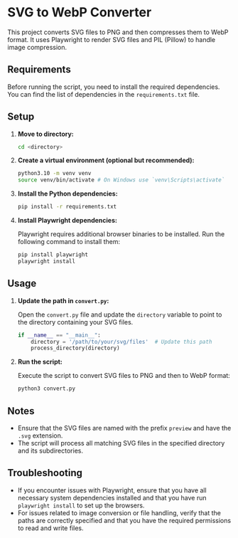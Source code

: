 # SVG to WebP Converter

This project converts SVG files to PNG and then compresses them to WebP format. It uses Playwright to render SVG files and PIL (Pillow) to handle image compression.

## Requirements

Before running the script, you need to install the required dependencies. You can find the list of dependencies in the `requirements.txt` file.

## Setup

1. **Move to directory:**

   ```bash
   cd <directory>
   ```

2. **Create a virtual environment (optional but recommended):**

   ```bash
   python3.10 -m venv venv
   source venv/bin/activate # On Windows use `venv\Scripts\activate`
   ```

3. **Install the Python dependencies:**

   ```bash
   pip install -r requirements.txt
   ```

4. **Install Playwright dependencies:**

   Playwright requires additional browser binaries to be installed. Run the following command to install them:

   ```bash
   pip install playwright
   playwright install
   ```

## Usage

1. **Update the path in `convert.py`:**

   Open the `convert.py` file and update the `directory` variable to point to the directory containing your SVG files.

   ```python
   if __name__ == "__main__":
       directory = '/path/to/your/svg/files'  # Update this path
       process_directory(directory)
   ```

2. **Run the script:**

   Execute the script to convert SVG files to PNG and then to WebP format:

   ```bash
   python3 convert.py
   ```

## Notes

- Ensure that the SVG files are named with the prefix `preview` and have the `.svg` extension.
- The script will process all matching SVG files in the specified directory and its subdirectories.

## Troubleshooting

- If you encounter issues with Playwright, ensure that you have all necessary system dependencies installed and that you have run `playwright install` to set up the browsers.
- For issues related to image conversion or file handling, verify that the paths are correctly specified and that you have the required permissions to read and write files.
